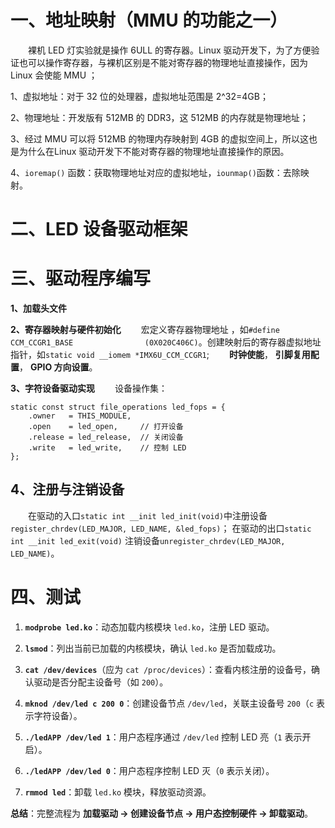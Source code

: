 # 一、地址映射（MMU 的功能之一）
&emsp;&emsp;裸机 LED 灯实验就是操作 6ULL 的寄存器。Linux 驱动开发下，为了方便验证也可以操作寄存器，与裸机区别是不能对寄存器的物理地址直接操作，因为Linux 会使能 MMU ；

1、虚拟地址：对于 32 位的处理器，虚拟地址范围是 2^32=4GB；

2、物理地址：开发版有 512MB 的 DDR3，这 512MB 的内存就是物理地址；

3、经过 MMU 可以将 512MB 的物理内存映射到 4GB 的虚拟空间上，所以这也是为什么在Linux 驱动开发下不能对寄存器的物理地址直接操作的原因。

4、`ioremap()` 函数：获取物理地址对应的虚拟地址，`iounmap()`函数：去除映射。

# 二、LED 设备驱动框架
# 三、驱动程序编写
**1、加载头文件**

**2、寄存器映射与硬件初始化**
&emsp;&emsp;宏定义寄存器物理地址 ，如`#define CCM_CCGR1_BASE				(0X020C406C)`。创建映射后的寄存器虚拟地址指针，如`static void __iomem *IMX6U_CCM_CCGR1`;
 &emsp;&emsp;**时钟使能**， **引脚复用配置**， **GPIO 方向设置**。
 
**3、字符设备驱动实现**
&emsp;&emsp;设备操作集：
```
static const struct file_operations led_fops = {
    .owner   = THIS_MODULE,
    .open    = led_open,     // 打开设备
    .release = led_release,  // 关闭设备
    .write   = led_write,    // 控制 LED
};
```

## 4、注册与注销设备
&emsp;&emsp;在驱动的入口`static int __init led_init(void)`中注册设备`register_chrdev(LED_MAJOR, LED_NAME, &led_fops)`；
在驱动的出口`static int __init led_exit(void)` 注销设备`unregister_chrdev(LED_MAJOR, LED_NAME)`。

# 四、测试

1.  **`modprobe led.ko`**：动态加载内核模块 `led.ko`，注册 LED 驱动。
    
2.  **`lsmod`**：列出当前已加载的内核模块，确认 `led.ko` 是否加载成功。
    
3.  **`cat /dev/devices`**（应为 `cat /proc/devices`）：查看内核注册的设备号，确认驱动是否分配主设备号（如 `200`）。
    
4.  **`mknod /dev/led c 200 0`**：创建设备节点 `/dev/led`，关联主设备号 `200`（`c` 表示字符设备）。
    
5.  **`./ledAPP /dev/led 1`**：用户态程序通过 `/dev/led` 控制 LED 亮（`1` 表示开启）。
    
6.  **`./ledAPP /dev/led 0`**：用户态程序控制 LED 灭（`0` 表示关闭）。
    
7.  **`rmmod led`**：卸载 `led.ko` 模块，释放驱动资源。
    

**总结**：完整流程为 **加载驱动 → 创建设备节点 → 用户态控制硬件 → 卸载驱动**。

<!--stackedit_data:
eyJoaXN0b3J5IjpbLTc5NDc2MzY5Niw5MTQ2NzM2NjgsLTE1MD
I3MzU0NDBdfQ==
-->